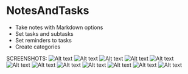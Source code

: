 # NotesAndTasks

+ Take notes with Markdown options
+ Set tasks and subtasks
+ Set reminders to tasks
+ Create categories

SCREENSHOTS:
![Alt text](https://github.com/otashjumaev/NotesAndTasks/blob/master/screenshots/Screenshot_20210412-125721_Take%20Note.jpg "Optional title")
![Alt text](https://github.com/otashjumaev/NotesAndTasks/blob/master/screenshots/Screenshot_20210412-125726_Take%20Note.jpg "Optional title")
![Alt text](https://github.com/otashjumaev/NotesAndTasks/blob/master/screenshots/Screenshot_20210412-125733_Take%20Note.jpg "Optional title")
![Alt text](https://github.com/otashjumaev/NotesAndTasks/blob/master/screenshots/Screenshot_20210412-125737_Take%20Note.jpg "Optional title")
![Alt text](https://github.com/otashjumaev/NotesAndTasks/blob/master/screenshots/Screenshot_20210412-125744_Take%20Note.jpg "Optional title")
![Alt text](https://github.com/otashjumaev/NotesAndTasks/blob/master/screenshots/Screenshot_20210412-125758_Take%20Note.jpg "Optional title")
![Alt text](https://github.com/otashjumaev/NotesAndTasks/blob/master/screenshots/Screenshot_20210412-125830_Take%20Note.jpg "Optional title")
![Alt text](https://github.com/otashjumaev/NotesAndTasks/blob/master/screenshots/Screenshot_20210412-125837_Take%20Note.jpg "Optional title")
![Alt text](https://github.com/otashjumaev/NotesAndTasks/blob/master/screenshots/Screenshot_20210412-125841_Take%20Note.jpg "Optional title")
![Alt text](https://github.com/otashjumaev/NotesAndTasks/blob/master/screenshots/Screenshot_20210412-125933_Take%20Note.jpg "Optional title")
![Alt text](https://github.com/otashjumaev/NotesAndTasks/blob/master/screenshots/Screenshot_20210412-125939_Take%20Note.jpg "Optional title")
![Alt text](https://github.com/otashjumaev/NotesAndTasks/blob/master/screenshots/Screenshot_20210412-130058_Take%20Note.jpg "Optional title")
